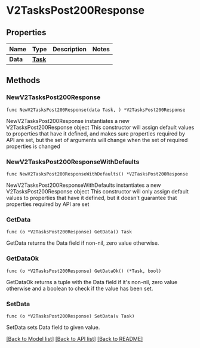 # V2TasksPost200Response

## Properties

Name | Type | Description | Notes
------------ | ------------- | ------------- | -------------
**Data** | [**Task**](Task.md) |  | 

## Methods

### NewV2TasksPost200Response

`func NewV2TasksPost200Response(data Task, ) *V2TasksPost200Response`

NewV2TasksPost200Response instantiates a new V2TasksPost200Response object
This constructor will assign default values to properties that have it defined,
and makes sure properties required by API are set, but the set of arguments
will change when the set of required properties is changed

### NewV2TasksPost200ResponseWithDefaults

`func NewV2TasksPost200ResponseWithDefaults() *V2TasksPost200Response`

NewV2TasksPost200ResponseWithDefaults instantiates a new V2TasksPost200Response object
This constructor will only assign default values to properties that have it defined,
but it doesn't guarantee that properties required by API are set

### GetData

`func (o *V2TasksPost200Response) GetData() Task`

GetData returns the Data field if non-nil, zero value otherwise.

### GetDataOk

`func (o *V2TasksPost200Response) GetDataOk() (*Task, bool)`

GetDataOk returns a tuple with the Data field if it's non-nil, zero value otherwise
and a boolean to check if the value has been set.

### SetData

`func (o *V2TasksPost200Response) SetData(v Task)`

SetData sets Data field to given value.



[[Back to Model list]](../README.md#documentation-for-models) [[Back to API list]](../README.md#documentation-for-api-endpoints) [[Back to README]](../README.md)


